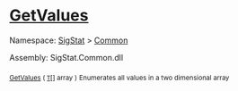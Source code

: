 # [GetValues](./ArrayExtension-100663385.md)

Namespace: [SigStat]() > [Common](./../README.md)

Assembly: SigStat.Common.dll

<sub>[GetValues](./ArrayExtension-100663385.md) ( [`T`](./ArrayExtension-100663385.md)[] array )</sub>              <sub>Enumerates all values in a two dimensional array</sub>
